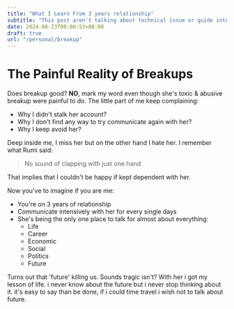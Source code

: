```yaml
---
title: "What I Learn From 3 years relationship"
subtitle: "This post aren't talking about technical issue or guide into creating something, just me express my thoughts and feeling"
date: 2024-08-23T00:00:53+08:00
draft: true
url: "/personal/breakup" 
---
```


# The Painful Reality of Breakups

Does breakup good? **NO**, mark my word even though she's toxic & abusive breakup were painful to do. The little part of me keep complaining:

- Why I didn't stalk her account?
- Why I don't find any way to try communicate again with her?
- Why I keep avoid her?

Deep inside me, I miss her but on the other hand I hate her. I remember what Rumi said:

> No sound of clapping with just one hand

That implies that I couldn't be happy if kept dependent with her.

Now you've to imagine if you are me:

- You're on 3 years of relationship
- Communicate intensively with her for every single days
- She's being the only one place to talk for almost about everything:
  - Life
  - Career
  - Economic
  - Social
  - Politics
  - Future

Turns out that 'future' killing us. Sounds tragic isn't?
With her i got my lesson of life. i never know about the future but i never stop thinking about it. it's easy to say than be done, if i could time travel i wish not to talk about future.
